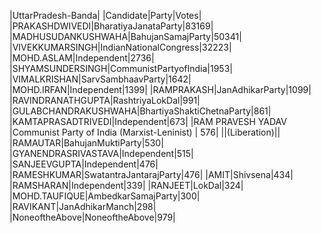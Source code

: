  
|UttarPradesh-Banda|
|Candidate|Party|Votes|
|PRAKASHDWIVEDI|BharatiyaJanataParty|83169|
|MADHUSUDANKUSHWAHA|BahujanSamajParty|50341|
|VIVEKKUMARSINGH|IndianNationalCongress|32223|
|MOHD.ASLAM|Independent|2736|
|SHYAMSUNDERSINGH|CommunistPartyofIndia|1953|
|VIMALKRISHAN|SarvSambhaavParty|1642|
|MOHD.IRFAN|Independent|1399|
|RAMPRAKASH|JanAdhikarParty|1099|
|RAVINDRANATHGUPTA|RashtriyaLokDal|991|
|GULABCHANDRAKUSHWAHA|BhartiyaShaktiChetnaParty|861|
|KAMTAPRASADTRIVEDI|Independent|673|
|RAM PRAVESH YADAV     |Communist Party of India (Marxist-Leninist) |  576|
||(Liberation)||
|RAMAUTAR|BahujanMuktiParty|530|
|GYANENDRASRIVASTAVA|Independent|515|
|SANJEEVGUPTA|Independent|476|
|RAMESHKUMAR|SwatantraJantarajParty|476|
|AMIT|Shivsena|434|
|RAMSHARAN|Independent|339|
|RANJEET|LokDal|324|
|MOHD.TAUFIQUE|AmbedkarSamajParty|300|
|RAVIKANT|JanAdhikarManch|298|
|NoneoftheAbove|NoneoftheAbove|979|
